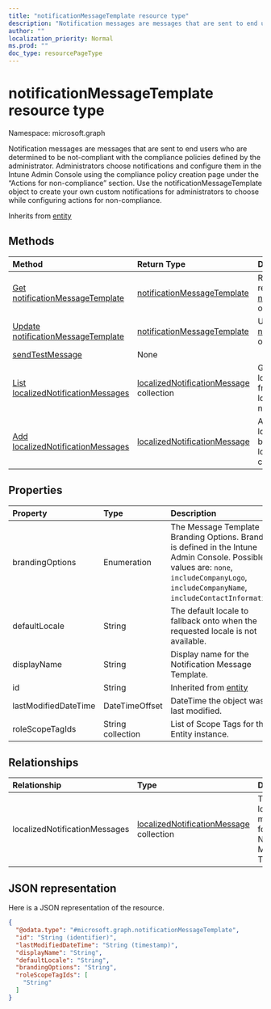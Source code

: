 ```yaml
---
title: "notificationMessageTemplate resource type"
description: "Notification messages are messages that are sent to end users who are determined to be not-compliant with the compliance policies defined by the administrator. Administrators choose notifications and configure them in the Intune Admin Console using the compliance policy creation page under the “Actions for non-compliance” section. Use the notificationMessageTemplate object to create your own custom notifications for administrators to choose while configuring actions for non-compliance."
author: ""
localization_priority: Normal
ms.prod: ""
doc_type: resourcePageType
---
```


# notificationMessageTemplate resource type


Namespace: microsoft.graph

Notification messages are messages that are sent to end users who are determined to be not-compliant with the compliance policies defined by the administrator. Administrators choose notifications and configure them in the Intune Admin Console using the compliance policy creation page under the “Actions for non-compliance” section. Use the notificationMessageTemplate object to create your own custom notifications for administrators to choose while configuring actions for non-compliance.


Inherits from [entity](../resources/entity.md)

## Methods
|Method|Return Type|Description|
|:---|:---|:---|
|[Get notificationMessageTemplate](../api/notificationmessagetemplate-get.md)|[notificationMessageTemplate](../resources/notificationmessagetemplate.md)|Read properties and relationships of the [notificationMessageTemplate](../resources/notificationmessagetemplate.md) object.|
|[Update notificationMessageTemplate](../api/notificationmessagetemplate-update.md)|[notificationMessageTemplate](../resources/notificationmessagetemplate.md)|Update the properties of a [notificationMessageTemplate](../resources/notificationmessagetemplate.md) object.|
|[sendTestMessage](../api/notificationmessagetemplate-sendtestmessage.md)|None||
|[List localizedNotificationMessages](../api/notificationmessagetemplate-list-localizednotificationmessages.md)|[localizedNotificationMessage](../resources/localizednotificationmessage.md) collection|Get the localizedNotificationMessages from the localizedNotificationMessages navigation property.|
|[Add localizedNotificationMessages](../api/notificationmessagetemplate-post-localizednotificationmessages.md)|[localizedNotificationMessage](../resources/localizednotificationmessage.md)|Add localizedNotificationMessages by posting to the localizedNotificationMessages collection.|

## Properties
|Property|Type|Description|
|:---|:---|:---|
|brandingOptions|Enumeration|The Message Template Branding Options. Branding is defined in the Intune Admin Console. Possible values are: `none`, `includeCompanyLogo`, `includeCompanyName`, `includeContactInformation`.|
|defaultLocale|String|The default locale to fallback onto when the requested locale is not available.|
|displayName|String|Display name for the Notification Message Template.|
|id|String| Inherited from [entity](../resources/entity.md)|
|lastModifiedDateTime|DateTimeOffset|DateTime the object was last modified.|
|roleScopeTagIds|String collection|List of Scope Tags for this Entity instance.|

## Relationships
|Relationship|Type|Description|
|:---|:---|:---|
|localizedNotificationMessages|[localizedNotificationMessage](../resources/localizednotificationmessage.md) collection|The list of localized messages for this Notification Message Template.|

## JSON representation
Here is a JSON representation of the resource.
<!-- {
  "blockType": "resource",
  "keyProperty": "id",
  "@odata.type": "microsoft.graph.notificationMessageTemplate",
  "baseType": "microsoft.graph.entity",
  "openType": false
}
-->
``` json
{
  "@odata.type": "#microsoft.graph.notificationMessageTemplate",
  "id": "String (identifier)",
  "lastModifiedDateTime": "String (timestamp)",
  "displayName": "String",
  "defaultLocale": "String",
  "brandingOptions": "String",
  "roleScopeTagIds": [
    "String"
  ]
}
```

